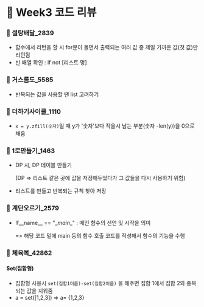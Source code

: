 # :pencil: Week3 코드 리뷰

### :round_pushpin: 설탕배달_2839

- 함수에서 리턴을 할 시 for문이 돌면서 출력되는 여러 값 중 제일 가까운 값(첫 값)만 리턴됨
- 빈 배열 확인 : if not [리스트 명]



### :round_pushpin: 거스름도_5585

- 반복되는 값을 사용할 땐 list 고려하기



### :round_pushpin: 더하기사이클_1110

- `x = y.zfill(숫자)`일 때 y가 '숫자'보다 작을시 남는 부분(숫자 -len(y))을 0으로 채움



### :round_pushpin: 1로만들기_1463

- DP 시, DP 테이블 만들기

  (DP => 리스트 같은 곳에 값을 저장해두었다가 그 값들을 다시 사용하기 위함)

- 리스트를 만들고 반복되는 규칙 찾아 저장



### :round_pushpin: 계단오르기_2579

- If\_\_name\__ == "\__main__" : 메인 함수의 선언 및 시작을 의미

  => 해당 코드 밑에 main 등의 함수 호출 코드를 작성해서 함수의 기능을 수행



### :round_pushpin: 체육복_42862

#### Set(집합형)

-   집합형 사용시 `set(집합1이름)-set(집합2이름)` 을 해주면 집합 1에서 집합 2와 중복되는 값을 지워줌
-  a = set([1,2,3])     =>     a= {1,2,3}

